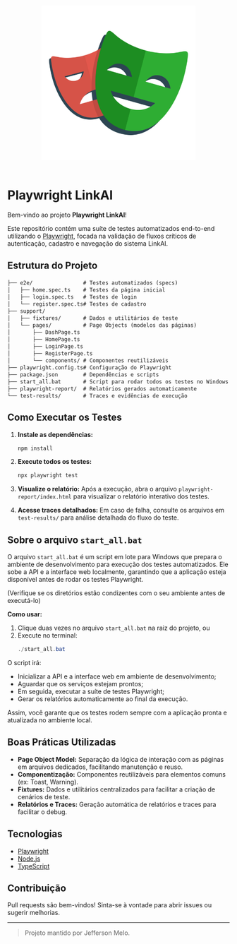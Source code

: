 <div align="center">
  <img src=".github/images/playwright-logo.png" alt="Logo ou imagem do projeto" style="width: 350px; margin-bottom: 20px;" />
</div>

# Playwright LinkAI

Bem-vindo ao projeto **Playwright LinkAI**!

Este repositório contém uma suíte de testes automatizados end-to-end utilizando o [Playwright](https://playwright.dev/), focada na validação de fluxos críticos de autenticação, cadastro e navegação do sistema LinkAI.

## Estrutura do Projeto

```
├── e2e/                # Testes automatizados (specs)
│   ├── home.spec.ts    # Testes da página inicial
│   ├── login.spec.ts   # Testes de login
│   └── register.spec.ts# Testes de cadastro
├── support/
│   ├── fixtures/       # Dados e utilitários de teste
│   └── pages/          # Page Objects (modelos das páginas)
│       ├── DashPage.ts
│       ├── HomePage.ts
│       ├── LoginPage.ts
│       ├── RegisterPage.ts
│       └── components/ # Componentes reutilizáveis
├── playwright.config.ts# Configuração do Playwright
├── package.json        # Dependências e scripts
├── start_all.bat       # Script para rodar todos os testes no Windows
├── playwright-report/  # Relatórios gerados automaticamente
└── test-results/       # Traces e evidências de execução
```

## Como Executar os Testes

1. **Instale as dependências:**
   ```powershell
   npm install
   ```

2. **Execute todos os testes:**
   ```powershell
   npx playwright test
   ```
3. **Visualize o relatório:**
   Após a execução, abra o arquivo `playwright-report/index.html` para visualizar o relatório interativo dos testes.

4. **Acesse traces detalhados:**
   Em caso de falha, consulte os arquivos em `test-results/` para análise detalhada do fluxo do teste.

## Sobre o arquivo `start_all.bat`

O arquivo `start_all.bat` é um script em lote para Windows que prepara o ambiente de desenvolvimento para execução dos testes automatizados. Ele sobe a API e a interface web localmente, garantindo que a aplicação esteja disponível antes de rodar os testes Playwright.

(Verifique se os diretórios estão condizentes com o seu ambiente antes de executá-lo)

**Como usar:**

1. Clique duas vezes no arquivo `start_all.bat` na raiz do projeto, ou
2. Execute no terminal:
   ```powershell
   ./start_all.bat
   ```

O script irá:
- Inicializar a API e a interface web em ambiente de desenvolvimento;
- Aguardar que os serviços estejam prontos;
- Em seguida, executar a suíte de testes Playwright;
- Gerar os relatórios automaticamente ao final da execução.

Assim, você garante que os testes rodem sempre com a aplicação pronta e atualizada no ambiente local.

## Boas Práticas Utilizadas
- **Page Object Model:** Separação da lógica de interação com as páginas em arquivos dedicados, facilitando manutenção e reuso.
- **Componentização:** Componentes reutilizáveis para elementos comuns (ex: Toast, Warning).
- **Fixtures:** Dados e utilitários centralizados para facilitar a criação de cenários de teste.
- **Relatórios e Traces:** Geração automática de relatórios e traces para facilitar o debug.

## Tecnologias
- [Playwright](https://playwright.dev/)
- [Node.js](https://nodejs.org/)
- [TypeScript](https://www.typescriptlang.org/)

## Contribuição
Pull requests são bem-vindos! Sinta-se à vontade para abrir issues ou sugerir melhorias.

---

> Projeto mantido por Jefferson Melo.
